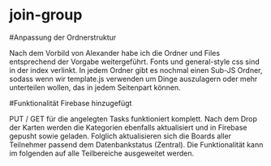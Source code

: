 ﻿# join-group

#Anpassung der Ordnerstruktur

Nach dem Vorbild von Alexander habe ich die Ordner und Files entsprechend der Vorgabe weitergeführt. Fonts und general-style css sind in der index verlinkt. In jedem Ordner gibt es nochmal einen Sub-JS Ordner, sodass wenn wir template.js verwenden um Dinge auszulagern oder mehr unterteilen wollen, das in jedem Seitenpart können.

#Funktionalität Firebase hinzugefügt

PUT / GET für die angelegten Tasks funktioniert komplett. Nach dem Drop der Karten werden die Kategorien
ebenfalls aktualisiert und in Firebase gepusht sowie geladen. Folglich aktualisieren sich die Boards
aller Teilnehmer passend dem Datenbankstatus (Zentral). Die Funktionalität kann im folgenden auf alle Teilbereiche ausgeweitet werden.
